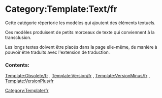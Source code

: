 # Category:Template:Text/fr
Cette catégorie répertorie les modèles qui ajoutent des éléments textuels.

Ces modèles produisent de petits morceaux de texte qui conviennent à la transclusion.

Les longs textes doivent être placés dans la page elle-même, de manière à pouvoir être traduits avec l\'extension de traduction.

### Contents:

[Template:Obsolete/fr](Template:Obsolete/fr.md) , [Template:Version/fr](Template:Version/fr.md) , [Template:VersionMinus/fr](Template:VersionMinus/fr.md) , [Template:VersionPlus/fr](Template:VersionPlus/fr.md)

[Category:Template/fr](Category:Template/fr.md)
